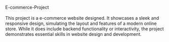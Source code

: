 E-commerce-Project <br><br>
This project is a e-commerce website designed. It showcases a sleek and responsive design, simulating the layout and features of a modern online store. While it does include backend functionality or interactivity, the project demonstrates essential skills in website design and development.

